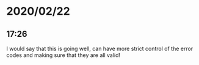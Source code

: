 # 2020/02/22

## 17:26

I would say that this is going well, can have more strict control of the
error codes and making sure that they are all valid!

